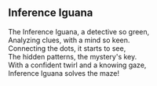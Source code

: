 ## Inference Iguana

The Inference Iguana, a detective so green,  
Analyzing clues, with a mind so keen.  
Connecting the dots, it starts to see,  
The hidden patterns, the mystery's key.  
With a confident twirl and a knowing gaze,  
Inference Iguana solves the maze!  